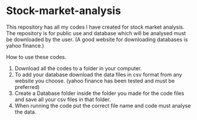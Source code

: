 # Stock-market-analysis
This repository has all my codes I have created for stock market analysis.
The repository is for public use and database which will be analysed must be downloaded by the user.
(A good website for downloading databases is yahoo finance.)

How to use these codes.
1) Download all the codes to a folder in your computer.
2) To add your database download the data files in csv format from any website you choose. (yahoo finance has been tested and must be preferred)
3) Create a Database folder inside the folder you made for the code files and save all your csv files in that folder.
4) When running the code put the correct file name and code must analyse the data.
